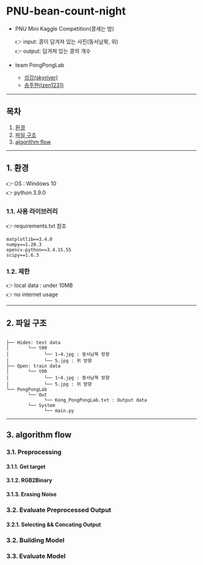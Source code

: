# PNU-bean-count-night

- PNU Mini Kaggle Competition(콩세는 밤)

    👉 input: 콩이 담겨져 있는 사진(동서남북, 위)   
    👉 output: 담겨져 있는 콩의 개수

- team PongPongLab
    - [성강(skyriver)](!https://github.com/skyriver228)
    - [송주현(izen1231)](!https://github.com/izen1231)

---------
## 목차
1. [환경](#2-환경)
2. [파일 구조](#2-파일-구조)
3. [algorithm flow](#3-algorithm-flow)
-----------
## 1. 환경
👉 OS : Windows 10  
👉 python 3.9.0

### 1.1. 사용 라이브러리
👉 requirements.txt 참조  
<pre>
<code>matplotlib==3.4.0  
numpy==1.20.3  
opencv-python==3.4.15.55  
scipy==1.6.3  
</code></pre>

### 1.2. 제한
👉 local data : under 10MB  
👉 no internet usage       

----------
## 2. 파일 구조
<pre>
<code>
├── Hiden: test data          
│       └── t00   
│             └── 1~4.jpg : 동서남북 방향
│             └── 5.jpg : 위 방향
├── Open: train data          
│       └── t00   
│             └── 1~4.jpg : 동서남북 방향
│             └── 5.jpg : 위 방향
└── PongPongLab         
        └── Out  
              └── Kong_PongPongLab.txt : Output data
        └── System
              └── main.py
</code></pre>
----------
## 3. algorithm flow
### 3.1. Preprocessing
#### 3.1.1. Get target
#### 3.1.2. RGB2Binary
#### 3.1.3. Erasing Noise
### 3.2. Evaluate Preprocessed Output
#### 3.2.1. Selecting && Concating Output
### 3.2. Building Model
### 3.3. Evaluate Model
 